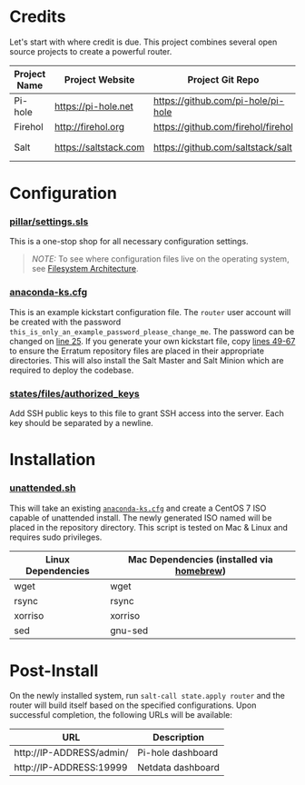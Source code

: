 # Credits
Let's start with where credit is due. This project combines several open source projects
to create a powerful router.

Project Name | Project Website | Project Git Repo | Project Function
--- | --- | --- | ---
Pi-hole | https://pi-hole.net | https://github.com/pi-hole/pi-hole | DNS + DHCP + Adblocker
Firehol | http://firehol.org | https://github.com/firehol/firehol | Firewall
Salt | https://saltstack.com | https://github.com/saltstack/salt | Configuration Management

# Configuration
### [pillar/settings.sls](pillar/settings.sls)
This is a one-stop shop for all necessary configuration settings.
> *NOTE:* To see where configuration files live on the operating system, see [Filesystem Architecture](https://github.com/Fauxsys/Erratum/wiki/Filesystem-Architecture).

### [anaconda-ks.cfg](anaconda-ks.cfg)
This is an example kickstart configuration file. The `router` user account
will be created with the password `this_is_only_an_example_password_please_change_me`. The password can be changed on [line 25](anaconda-ks.cfg#L25).
If you generate your own kickstart file, copy [lines 49-67](anaconda-ks.cfg#L49-L67) 
to ensure the Erratum repository files are placed in their appropriate directories. This will also install the Salt Master and Salt Minion which are required to deploy the codebase.


### [states/files/authorized_keys](states/files/authorized_keys)
Add SSH public keys to this file to grant SSH access into the server. Each key should be separated by a newline.

# Installation
### [unattended.sh](unattended.sh)
This will take an existing [`anaconda-ks.cfg`](anaconda-ks.cfg) and create a
CentOS 7 ISO capable of unattended install. The newly generated ISO named will be placed
in the repository directory. This script is tested on Mac & Linux and requires sudo privileges.

Linux Dependencies | Mac Dependencies (installed via [homebrew](https://brew.sh/))
--- | ---
wget | wget
rsync | rsync
xorriso | xorriso
sed  | gnu-sed


# Post-Install
On the newly installed system, run `salt-call state.apply router` and the router will build itself based on the specified
configurations. Upon successful completion, the following URLs will be available:

URL | Description |
--- | --- |
| http://IP-ADDRESS/admin/ | Pi-hole dashboard |
| http://IP-ADDRESS:19999 | Netdata dashboard |